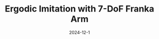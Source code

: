 ---
layout: default
modal-id: 10
title: Ergodic Imitation with 7-DoF Franka Arm
short-caption: Ergodic Imitation with 7-DoF Franka Arm
date: 2024-12-1
img: ergodic.gif
youtube: https://www.youtube.com/watch?v=q7HbfBILOt4
alt: image-alt
project-date: 2024-12-1
category: Trajectory planning, Feedforward control
github: 
link: Ergodic
description: <h4><strong>Overview</strong></h4><br><p style="text-align:left;">The purpose of this project is to leverage <strong>ergodic imitation</strong> to learn both desirable and undesirable behaviors. To facilitate effective data collection, I first implemented an <strong>impedance control mode</strong> for a 7-DoF collaborative robotic arm (Franka) in collaboration with Courtney. Subsequently, I developed a <strong>haptic-guided teleoperation</strong> system for the Franka robot. This system enables the user to control <strong>Franka 1</strong>, which operates in impedance control mode, and couples its movements to <strong>Franka 2</strong>, such that any motion of Franka 1 is mirrored by Franka 2.</p><p style="text-align:left;">Following this, I employed a <strong>learning-from-demonstration (LfD)</strong> approach to derive robust task definitions from a combination of positive and negative demonstrations. The algorithmic framework for task learning is based on the <strong>ergodic metric</strong>, a measure of the information content in motion. Finally, I demonstrated the efficacy of this learning approach on (.......) using the 7-DoF Franka arm.</p><br><h4><strong>Video Demo</strong></h4><br><iframe width="600" height="450" src="https://www.youtube.com/embed/q7HbfBILOt4" title="YouTube video player" frameborder="0" allow="accelerometer; autoplay; clipboard-write; encrypted-media; gyroscope; picture-in-picture; web-share" allowfullscreen></iframe><br><p style="text-align:left;">To achieve the goal of the project I wrote 4 functions.</p><ul><li><h5 style="text-align:left;">NextState</h5></li><ul><li><p style="text-align:left;">Input<span>:</span> The input of the function includes config, speed, timestep, max_speed</p><br><p style="text-align:left;">config<span>:</span> A 12-vector representing the current configuration of the robot (3 variables for the chassis configuration, 5 variables for the arm configuration, and 4 variables for the wheel angles).</p><p style="text-align:left;">speed<span>:</span> A 9-vector of controls indicating the wheel speeds and the arm joint speeds</p><p style="text-align:left;">timestep<span>:</span> A timestep</p><p style="text-align:left;">max_speed<span>:</span> A positive real value indicating the maximum angular speed of the arm joints and the wheels.</p><p style="text-align:left;">For example, if this value is 12.3, the angular speed of the wheels and arm joints is limited to the range [-12.3 radians/s, 12.3 radians/s]. Any speed in the 9-vector of controls that is outside this range will be set to the nearest boundary of the range.</p></li><li><p style="text-align:left;">Output<span>:</span> The return of the function is new_config</p><p style="text-align:left;">new_config<span>:</span> A 12-vector representing the configuration of robot. </p><p style="text-align:left;">The function NextState is based on a simple first-order Euler step, i.e., new arm joint angles = (old arm joint angles) + (joint speeds) * new wheel angles = (old wheel angles) + (wheel speeds) * new chassis configuration is obtained from odometry. </p></li></ul><br><li><h5 style="text-align:left;">TrajectoryGenerator</h5></li><ul><li><p style="text-align:left;">Input<span>:</span> The input of the function includes Tse_initial, Tsc_initial, Tsc_goal, Tce_grasp, Tce_standoff, and k.</p><p style="text-align:left;">Tse_initial<span>:</span> The initial configuration of the end-effector in the reference trajectory </p><p style="text-align:left;">Tsc_initial<span>:</span> The cube's initial configuration </p><p style="text-align:left;">Tsc_goal<span>:</span> The cube's desired final configuration </p><p style="text-align:left;">Tce_grasp<span>:</span> The end-effector's configuration relative to the cube when it is grasping the cube </p><p style="text-align:left;">Tce_standoff<span>:</span> The end-effector's standoff configuration above the cube, before and after grasping, relative to the cube </p><p style="text-align:left;">k<span>:</span> The number of trajectory reference configurations per 0.01 seconds </p><p style="text-align:left;">Output<span>:</span> The Return of the function is N_final </p><p style="text-align:left;">A representation of the N configurations of the end-effector along the entire concatenated eight-segment reference trajectory. Each of these N reference points represents a transformation matrix T_se of the end-effector frame e relative to s at an instant in time, plus the gripper state (0 or 1). </p></li></ul><br><li><h5 style="text-align:left;">FeedbackControl</h5></li><ul><li><p style="text-align:left;">Input<span>:</span> The input of the function includes X, Xd, Xd_next, Kp, Ki, delta_t </p><p style="text-align:left;">X<span>:</span> The current actual end-effector configuration (also written T_se). </p><p style="text-align:left;">Xd<span>:</span> The current end-effector reference configuration (i.e., T_se,d). </p><p style="text-align:left;">Xd_next<span>:</span> The end-effector reference configuration at the next timestep in the reference trajectory, (i.e., T_se,d,next, at a time Delta t later. </p><p style="text-align:left;">Ki, Kp<span>:</span> the PI gain matrices K_p and K_i. </p><p style="text-align:left;">delta_t<span>:</span> The timestep Delta t between reference trajectory configurations. </p><p style="text-align:left;">Output<span>:</span> </p><p style="text-align:left;">V<span>:</span> the commanded end-effector twist expressed in the end-effector frame </p><p style="text-align:left;">Xerr<span>:</span> the error twist. </p></li></ul><br><li><h5 style="text-align:left;">testJointLimits</h5> <ul><p style="text-align:left;">The function is used to help the robot arm avoid singularities. I choose both joint 3 and joint 4 to be always less than -0.3. </p><p style="text-align:left;">Input<span>:</span> The input of the function includes joint_theta</p><p style="text-align:left;">joint_theta<span>:</span> the theta needed to be check whether reach the limits </p> <p style="text-align:left;">Output<span>:</span></p><p style="text-align:left;">res<span>:</span> which joint reaches the limits </p></li></ul></ul>
---